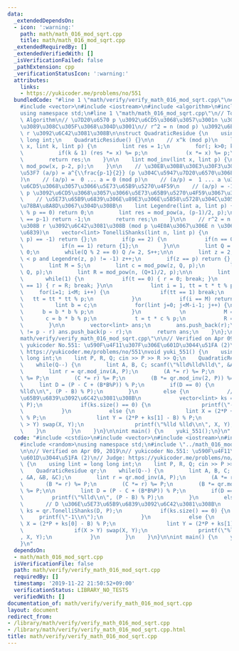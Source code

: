 ```yaml
---
data:
  _extendedDependsOn:
  - icon: ':warning:'
    path: math/math_016_mod_sqrt.cpp
    title: math/math_016_mod_sqrt.cpp
  _extendedRequiredBy: []
  _extendedVerifiedWith: []
  _isVerificationFailed: false
  _pathExtension: cpp
  _verificationStatusIcon: ':warning:'
  attributes:
    links:
    - https://yukicoder.me/problems/no/551
  bundledCode: "#line 1 \"math/verify/verify_math_016_mod_sqrt.cpp\"\n#include <cstdio>\n\
    #include <vector>\n#include <iostream>\n#include <algorithm>\n#include <random>\n\
    using namespace std;\n#line 1 \"math/math_016_mod_sqrt.cpp\"\n// Tonelli-Shanks\
    \ Algorithm\n// \u7D20\u6570 p \u3092\u6CD5\u3068\u3057\u3001n \u304C\u4E0E\u3048\
    \u3089\u308C\u305F\u3068\u304D\u3001\n// r^2 = n (mod p) \u3092\u6E80\u305F\u3059\
    \ r \u3092\u6C42\u3081\u308B\n\nstruct QuadraticResidue {\n    using lint = long\
    \ long int;\n    QuadraticResidue() {}\n\n    // x^k (mod p)\n    lint mod_pow(lint\
    \ x, lint k, lint p) {\n        lint res = 1;\n        for(; k>0; k>>=1) {\n \
    \           if(k & 1) (res *= x) %= p;\n            (x *= x) %= p;\n        }\n\
    \        return res;\n    }\n\n    lint mod_inv(lint x, lint p) {\n        return\
    \ mod_pow(x, p-2, p);\n    }\n\n    // \u30EB\u30B8\u30E3\u30F3\u30C9\u30EB\u8A18\
    \u53F7 (a/p) = a^{\\frac{p-1}{2}} (p \u304C\u5947\u7D20\u6570\u306E\u5834\u5408\
    )\n    // (a/p) =  0 ... a = 0 (mod p)\n    // (a/p) =  1 ... a \u304C p \u3092\
    \u6CD5\u3068\u3057\u3066\u5E73\u65B9\u5270\u4F59\n    // (a/p) = -1 ... a \u304C\
    \ p \u3092\u6CD5\u3068\u3057\u3066\u5E73\u65B9\u5270\u4F59\u3067\u306A\u3044\n\
    \    // \u5E73\u65B9\u6839\u306E\u89E3\u306E\u5B58\u5728\u304C\u3053\u308C\u3067\
    \u78BA\u8A8D\u3067\u304D\u308B\n    lint Legendre(lint a, lint p) {\n        if(a\
    \ % p == 0) return 0;\n        lint res = mod_pow(a, (p-1)/2, p);\n        if(res\
    \ == p-1) return -1;\n        return res;\n    }\n\n    // r^2 = n (mod p) \u306A\
    \u308B r \u3092\u6C42\u3081\u308B (mod p \u4E0A\u3067\u306E n \u306E\u5E73\u65B9\
    \u6839)\n    vector<lint> TonelliShanks(lint n, lint p) {\n        if(Legendre(n,\
    \ p) == -1) return {};\n        if(p == 2) {\n            if(n == 0) return {0};\n\
    \            if(n == 1) return {1};\n        }\n\n        lint Q = p - 1, S =\
    \ 0;\n        while(Q % 2 == 0) Q /= 2, S++;\n\n        lint z = 2;\n        while(z\
    \ < p and Legendre(z, p) != -1) z++;\n        if(z == p) return {};\n        \n\
    \        lint M = S;\n        lint c = mod_pow(z, Q, p);\n        lint t = mod_pow(n,\
    \ Q, p);\n        lint R = mod_pow(n, (Q+1)/2, p);\n\n        lint r = -1;\n \
    \       while(1) {\n            if(t == 0) { r = 0; break; }\n            if(t\
    \ == 1) { r = R; break; }\n\n            lint i = 1, tt = t * t % p;\n       \
    \     for(i=1; i<M; i++) {\n                if(tt == 1) break;\n             \
    \   tt = tt * tt % p;\n            }\n            if(i == M) return {};\n\n  \
    \          lint b = c;\n            for(lint j=0; j<M-i-1; j++) {\n          \
    \      b = b * b % p;\n            }\n            \n            M = i;\n     \
    \       c = b * b % p;\n            t = t * c % p;\n            R = R * b % p;\n\
    \        }\n\n        vector<lint> ans;\n        ans.push_back(r);\n        if(r\
    \ != p - r) ans.push_back(p - r);\n        return ans;\n    }\n};\n#line 8 \"\
    math/verify/verify_math_016_mod_sqrt.cpp\"\n\n// Verified on Apr 09, 2019\n//\
    \ yukicoder No.551: \u590F\u4F11\u307F\u306E\u601D\u3044\u51FA (2)\n// Judge:\
    \ https://yukicoder.me/problems/no/551\nvoid yuki_551() {\n    using lint = long\
    \ long int;\n    lint P, R, Q; cin >> P >> R >> Q;\n    QuadraticResidue qr;\n\
    \    while(Q--) {\n        lint A, B, C; scanf(\"%lld%lld%lld\", &A, &B, &C);\n\
    \        lint r = qr.mod_inv(A, P);\n        (A *= r) %= P;\n        (B *= r)\
    \ %= P;\n        (C *= r) %= P;\n        (B *= qr.mod_inv(2, P)) %= P;\n\n   \
    \     lint D = (P - C + (B*B%P)) % P;\n        if(D == 0) {\n            printf(\"\
    %lld\\n\", (P - B) % P);\n        }\n        else {\n            // D \u306E\u5E73\
    \u65B9\u6839\u3092\u6C42\u3081\u308B\n            vector<lint> ks = qr.TonelliShanks(D,\
    \ P);\n            if(ks.size() == 0) {\n                printf(\"-1\\n\");\n\
    \            }\n            else {\n                lint X = (2*P + ks[0] - B)\
    \ % P;\n                lint Y = (2*P + ks[1] - B) % P;\n                if(X\
    \ > Y) swap(X, Y);\n                printf(\"%lld %lld\\n\", X, Y);\n        \
    \    }\n        }\n    }\n}\n\nint main() {\n    yuki_551();\n}\n"
  code: "#include <cstdio>\n#include <vector>\n#include <iostream>\n#include <algorithm>\n\
    #include <random>\nusing namespace std;\n#include \"../math_016_mod_sqrt.cpp\"\
    \n\n// Verified on Apr 09, 2019\n// yukicoder No.551: \u590F\u4F11\u307F\u306E\
    \u601D\u3044\u51FA (2)\n// Judge: https://yukicoder.me/problems/no/551\nvoid yuki_551()\
    \ {\n    using lint = long long int;\n    lint P, R, Q; cin >> P >> R >> Q;\n\
    \    QuadraticResidue qr;\n    while(Q--) {\n        lint A, B, C; scanf(\"%lld%lld%lld\"\
    , &A, &B, &C);\n        lint r = qr.mod_inv(A, P);\n        (A *= r) %= P;\n \
    \       (B *= r) %= P;\n        (C *= r) %= P;\n        (B *= qr.mod_inv(2, P))\
    \ %= P;\n\n        lint D = (P - C + (B*B%P)) % P;\n        if(D == 0) {\n   \
    \         printf(\"%lld\\n\", (P - B) % P);\n        }\n        else {\n     \
    \       // D \u306E\u5E73\u65B9\u6839\u3092\u6C42\u3081\u308B\n            vector<lint>\
    \ ks = qr.TonelliShanks(D, P);\n            if(ks.size() == 0) {\n           \
    \     printf(\"-1\\n\");\n            }\n            else {\n                lint\
    \ X = (2*P + ks[0] - B) % P;\n                lint Y = (2*P + ks[1] - B) % P;\n\
    \                if(X > Y) swap(X, Y);\n                printf(\"%lld %lld\\n\"\
    , X, Y);\n            }\n        }\n    }\n}\n\nint main() {\n    yuki_551();\n\
    }\n"
  dependsOn:
  - math/math_016_mod_sqrt.cpp
  isVerificationFile: false
  path: math/verify/verify_math_016_mod_sqrt.cpp
  requiredBy: []
  timestamp: '2019-11-22 21:50:52+09:00'
  verificationStatus: LIBRARY_NO_TESTS
  verifiedWith: []
documentation_of: math/verify/verify_math_016_mod_sqrt.cpp
layout: document
redirect_from:
- /library/math/verify/verify_math_016_mod_sqrt.cpp
- /library/math/verify/verify_math_016_mod_sqrt.cpp.html
title: math/verify/verify_math_016_mod_sqrt.cpp
---
```

